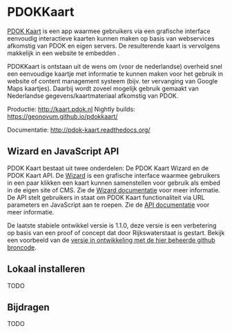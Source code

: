 # PDOKKaart

[PDOK Kaart](http://kaart.pdok.nl/) is een app waarmee gebruikers via een grafische interface eenvoudig interactieve kaarten kunnen maken op basis van webservices afkomstig van PDOK en eigen servers. De resulterende kaart is vervolgens makkelijk in een website te embedden
.

PDOKKaart is ontstaan uit de wens om (voor de nederlandse) overheid snel een eenvoudige kaartje met informatie te kunnen maken voor het gebruik in website of content management systeem (bijv. ter vervanging van Google Maps kaartjes). 
Daarbij wordt zoveel mogelijk gebruik gemaakt van Nederlandse gegevens/kaartmateriaal afkomstig van PDOK.

Productie: http://kaart.pdok.nl
Nightly builds: https://geonovum.github.io/pdokkaart/

Documentatie: http://pdok-kaart.readthedocs.org/


## Wizard en JavaScript API

PDOK Kaart bestaat uit twee onderdelen: De PDOK Kaart Wizard en de PDOK Kaart API. De [Wizard](http://kaart.pdok.nl>) is een grafische interface waarmee gebruikers in een paar klikken een kaart kunnen samenstellen voor gebruik als embed in de eigen site of CMS. Zie de [Wizard documentatie](http://pdokkaart.readthedocs.org/nl/latest/wizard.html) voor meer informatie. De API stelt gebruikers in staat om PDOK Kaart functionaliteit via URL parameters en JavaScript aan te roepen. Zie de [API documentatie](http://pdokkaart.readthedocs.org/nl/latest/api.html) voor meer informatie.


De laatste stabiele ontwikkel versie is 1.1.0, deze versie is een verbetering op basis van een proof of concept dat door Rijkswaterstaat is gestart. Bekijk een voorbeeld van de <a href="http://demo-geoservices.rijkswaterstaat.nl/pdokkaart/" target="_blank">versie in ontwikkeling met de hier beheerde github broncode</a>.


## Lokaal installeren

TODO

## Bijdragen

TODO
